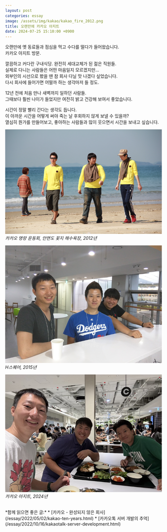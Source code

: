 ```yaml
---
layout: post
categories: essay
image: /assets/img/kakao/kakao_fire_2012.png
title: 오랜만에 카카오 아지트
date: 2024-07-25 15:10:00 +0900
---
```


오랜만에 옛 동료들과 점심을 먹고 수다를 떨다가 들어왔습니다.  
카카오 아지트 방문.

깔끔하고 커다란 구내식당. 완전히 세대교체가 된 젊은 직원들.  
실제로 다니는 사람들은 어떤 마음일지 모르겠지만...  
외부인의 시선으로 봤을 땐 참 회사 다닐 맛 나겠다 싶었습니다.  
다시 회사에 들어가면 어떨까 하는 생각마저 들 정도.

12년 전에 처음 만나 새벽까지 일하던 사람들.  
그때보다 훨씬 나이가 들었지만 여전히 밝고 건강해 보여서 좋았습니다.

시간이 정말 빨리 간다는 생각도 듭니다.  
이 아까운 시간을 어떻게 써야 죽는 날 후회하지 않게 보낼 수 있을까?  
열심히 뭔가를 만들어보고, 좋아하는 사람들과 많이 웃으면서 시간을 보내고 싶습니다.

![2012년 카카오 명랑 운동회](/assets/img/kakao/kakao_fire_2012.png)  
*카카오 명랑 운동회, 안면도 꽃지 해수욕장, 2012년*

![H스퀘어, 2015년](/assets/img/kakao/kakao_fire_2015.png)  
*H스퀘어, 2015년*

![카카오 아지트](/assets/img/kakao/kakao_fire_2024.png)  
*카카오 아지트, 2024년*

<br>
*함께 읽으면 좋은 글:*
* [카카오 - 완성되지 않은 회사](/essay/2022/05/02/kakao-ten-years.html)
* [카카오톡 서버 개발의 추억](/essay/2022/10/16/kakaotalk-server-development.html)
